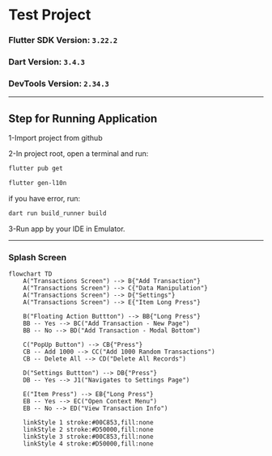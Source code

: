 # Test Project


### Flutter SDK Version: `3.22.2`
### Dart Version: `3.4.3`
### DevTools Version: `2.34.3`
<hr>


## Step for Running Application
1-Import project from github

2-In project root, open a terminal and run:
``` bash
flutter pub get
```
``` bash
flutter gen-l10n
```
if you have error, run:
``` bash
dart run build_runner build
```

3-Run app by your IDE in Emulator.
<hr>


### Splash Screen
```mermaid
flowchart TD
    A("Transactions Screen") --> B{"Add Transaction"}
    A("Transactions Screen") --> C{"Data Manipulation"}
    A("Transactions Screen") --> D{"Settings"}
    A("Transactions Screen") --> E{"Item Long Press"}

    B("Floating Action Buttton") --> BB{"Long Press"}
    BB -- Yes --> BC("Add Transaction - New Page")
    BB -- No --> BD("Add Transaction - Modal Bottom")

    C("PopUp Button") --> CB{"Press"}
    CB -- Add 1000 --> CC("Add 1000 Random Transactions")
    CB -- Delete All --> CD("Delete All Records")

    D("Settings Buttton") --> DB{"Press"}
    DB -- Yes --> J1("Navigates to Settings Page")

    E("Item Press") --> EB{"Long Press"}
    EB -- Yes --> EC("Open Context Menu")
    EB -- No --> ED("View Transaction Info")

    linkStyle 1 stroke:#00C853,fill:none
    linkStyle 2 stroke:#D50000,fill:none
    linkStyle 3 stroke:#00C853,fill:none
    linkStyle 4 stroke:#D50000,fill:none
```
